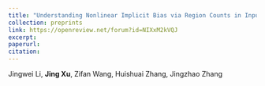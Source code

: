 ```yaml
---
title: "Understanding Nonlinear Implicit Bias via Region Counts in Input Space"
collection: preprints
link: https://openreview.net/forum?id=NIXxM2kVQJ
excerpt: 
paperurl: 
citation: 
---
```

Jingwei Li, **Jing Xu**, Zifan Wang, Huishuai Zhang, Jingzhao Zhang
